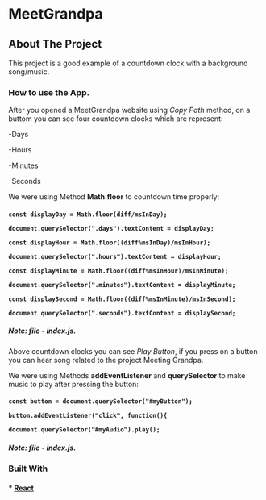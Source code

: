 <!-- NAME OF THE PROJECT -->
# MeetGrandpa

<!-- ABOUT THE PROJECT -->
   ## About The Project

   This project is a good example of a countdown clock with a background song/music.

   ### How to use the App.

   After you opened a MeetGrandpa website using *Copy Path* method, on a buttom you can see four countdown clocks which are represent:

   -Days

   -Hours

   -Minutes

   -Seconds

   We were using Method **Math.floor** to countdown time properly:
   
   #### 
**```
    const displayDay = Math.floor(diff/msInDay);
       ```**

   **```
     document.querySelector(".days").textContent = displayDay;
    ```**


   **```
    const displayHour = Math.floor((diff%msInDay)/msInHour);
    ```**

 **```
    document.querySelector(".hours").textContent = displayHour;
    ```**


   **```
    const displayMinute = Math.floor((diff%msInHour)/msInMinute);
    ```**

 **```
    document.querySelector(".minutes").textContent = displayMinute;
     ```**


  **```
    const displaySecond = Math.floor((diff%msInMinute)/msInSecond);
     ```**

**```
    document.querySelector(".seconds").textContent = displaySecond;
     ```**

   ##### **Note: file - index.js.**

   Above countdown clocks you can see *Play Button*, if you press on a button you can hear song related to the project Meeting Grandpa.

   We were using Methods **addEventListener** and **querySelector** to make music to play after pressing the button:
   ####
 **```
       const button = document.querySelector("#myButton");
        ```**

   **```
       button.addEventListener("click", function(){
       ```**
     
   **```
       document.querySelector("#myAudio").play();
         ```**
         
   ##### **Note: file - index.js.**

   ### Built With

 #### * [React](https://react.dev/)
   

   
